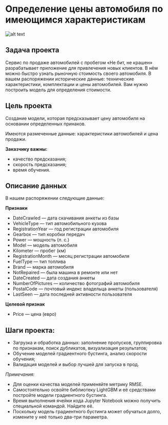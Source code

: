 # Определение цены автомобиля по имеющимся характеристикам

![alt text](https://yandex.ru/images/search?from=tabbar&text=цены%20автомобиля&pos=0&img_url=https%3A%2F%2Fc8.alamy.com%2Fcomp%2FE05910%2Frising-autocosts-a-car-takes-up-a-coin-pile-steigende-autokosten-ein-E05910.jpg&rpt=simage)


## Задача проекта

Сервис по продаже автомобилей с пробегом «Не бит, не крашен» разрабатывает приложение для привлечения новых клиентов.
В нём можно быстро узнать рыночную стоимость своего автомобиля.
В вашем распоряжении исторические данные: технические характеристики, комплектации и цены автомобилей. 
Вам нужно построить модель для определения стоимости.

## Цель проекта

Создание модели, которая предсказывает цену автомобиля на основании определенных принаков.

Имеются размеченные данные: характеристики автомобилей и цена продажи.

**Заказчику важны:**

* качество предсказания;
* скорость предсказания;
* время обучения.

## Описание данных

В нашем распоряжении следующие данные: 

**Признаки**

* DateCrawled — дата скачивания анкеты из базы
* VehicleType — тип автомобильного кузова
* RegistrationYear — год регистрации автомобиля
* Gearbox — тип коробки передач
* Power — мощность (л. с.)
* Model — модель автомобиля
* Kilometer — пробег (км)
* RegistrationMonth — месяц регистрации автомобиля
* FuelType — тип топлива
* Brand — марка автомобиля
* NotRepaired — была машина в ремонте или нет
* DateCreated — дата создания анкеты
* NumberOfPictures — количество фотографий автомобиля
* PostalCode — почтовый индекс владельца анкеты (пользователя)
* LastSeen — дата последней активности пользователя

**Целевой признак**

* Price — цена (евро)
   
## Шаги проекта:

- Загрузка и обработка данных: заполнение пропусков, группировка по признакам, поиск дубликатов, визуализация результатов;
- Обучение моделей градиентного бустинга, анализ скорости обучения;
- Валидация моделей и выбор лучшей для запуска в прод.

*Примечания:*

* Для оценки качества моделей применяйте метрику RMSE.
* Самостоятельно освойте библиотеку LightGBM и её средствами постройте модели градиентного бустинга.
* Время выполнения ячейки кода Jupyter Notebook можно получить специальной командой. Найдите её.
* Поскольку модель градиентного бустинга может обучаться долго, измените у неё только два-три параметра.
